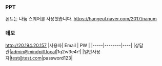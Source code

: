 ### PPT
폰트는 나눔 스퀘어를 사용했습니다. https://hangeul.naver.com/2017/nanum

### 데모
http://20.194.20.157
|사용자| Email | PW |
|-----|--------|----|
|상담관|admin@mindpill.local|1q2w3e4r!|
|일반사용자|test@test.com|password123|
